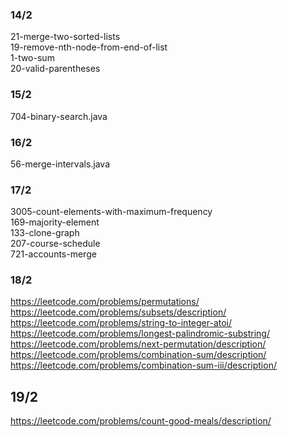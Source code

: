 ### 14/2
21-merge-two-sorted-lists <br>
19-remove-nth-node-from-end-of-list <br>
1-two-sum <br>
20-valid-parentheses <br>
### 15/2
704-binary-search.java
### 16/2
56-merge-intervals.java
### 17/2
3005-count-elements-with-maximum-frequency <br>
169-majority-element <br>
133-clone-graph <br>
207-course-schedule <br>
721-accounts-merge <br>
### 18/2
https://leetcode.com/problems/permutations/ <br>
https://leetcode.com/problems/subsets/description/ <br>
https://leetcode.com/problems/string-to-integer-atoi/ <br>
https://leetcode.com/problems/longest-palindromic-substring/ <br>
https://leetcode.com/problems/next-permutation/description/ <br>
https://leetcode.com/problems/combination-sum/description/ <br>
https://leetcode.com/problems/combination-sum-iii/description/ <br>

## 19/2
https://leetcode.com/problems/count-good-meals/description/
